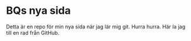 # BQs nya sida
Detta är en repo för min nya sida när jag lär mig git. Hurra hurra.
Här la jag till en rad från GitHub.
